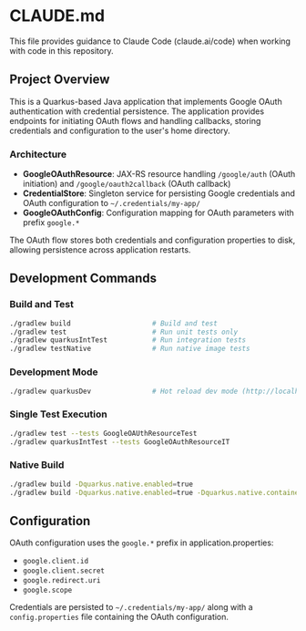# CLAUDE.md

This file provides guidance to Claude Code (claude.ai/code) when working with code in this repository.

## Project Overview

This is a Quarkus-based Java application that implements Google OAuth authentication with credential persistence. The application provides endpoints for initiating OAuth flows and handling callbacks, storing credentials and configuration to the user's home directory.

### Architecture

- **GoogleOAuthResource**: JAX-RS resource handling `/google/auth` (OAuth initiation) and `/google/oauth2callback` (OAuth callback)
- **CredentialStore**: Singleton service for persisting Google credentials and OAuth configuration to `~/.credentials/my-app/`
- **GoogleOAuthConfig**: Configuration mapping for OAuth parameters with prefix `google.*`

The OAuth flow stores both credentials and configuration properties to disk, allowing persistence across application restarts.

## Development Commands

### Build and Test
```bash
./gradlew build                    # Build and test
./gradlew test                     # Run unit tests only
./gradlew quarkusIntTest           # Run integration tests
./gradlew testNative               # Run native image tests
```

### Development Mode
```bash
./gradlew quarkusDev               # Hot reload dev mode (http://localhost:8080)
```

### Single Test Execution
```bash
./gradlew test --tests GoogleOAUthResourceTest
./gradlew quarkusIntTest --tests GoogleOAuthResourceIT
```

### Native Build
```bash
./gradlew build -Dquarkus.native.enabled=true
./gradlew build -Dquarkus.native.enabled=true -Dquarkus.native.container-build=true  # Container build
```

## Configuration

OAuth configuration uses the `google.*` prefix in application.properties:
- `google.client.id`
- `google.client.secret` 
- `google.redirect.uri`
- `google.scope`

Credentials are persisted to `~/.credentials/my-app/` along with a `config.properties` file containing the OAuth configuration.